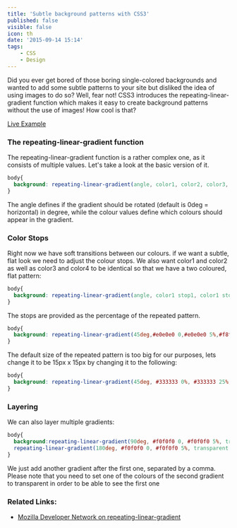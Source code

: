 ```yaml
---
title: 'Subtle background patterns with CSS3'
published: false
visible: false
icon: th
date: '2015-09-14 15:14'
tags:
    - CSS
    - Design
---
```


Did you ever get bored of those boring single-colored backgrounds and wanted to add some subtle patterns to your site but disliked the idea of using images to do so? Well, fear not! CSS3 introduces the repeating-linear-gradient function which makes it easy to create background patterns without the use of images! How cool is that?

[Live Example](http://f-rilling.com/projects/SubtlePatterns/)

### The repeating-linear-gradient function

The repeating-linear-gradient function is a rather complex one, as it consists of multiple values. Let's take a look at the basic version of it.

```css
body{
  background: repeating-linear-gradient(angle, color1, color2, color3, color4);
}
```

The angle defines if the gradient should be rotated (default is 0deg = horizontal) in degree, while the colour values define which colours should appear in the gradient.

### Color Stops

Right now we have soft transitions between our colours. if we want a subtle, flat look we need to adjust the colour stops. We also want color1 and color2 as well as color3 and color4 to be identical so that we have a two coloured, flat pattern:

```css
body{
  background: repeating-linear-gradient(angle, color1 stop1, color1 stop2, color2 stop3, color2 stop4);
}
```

The stops are provided as the percentage of the repeated pattern.

```css
body{
  background: repeating-linear-gradient(45deg,#e0e0e0 0,#e0e0e0 5%,#f8f8f8 0,#f8f8f8 50%) 0/10px 10px;
}
```

The default size of the repeated pattern is too big for our purposes, lets change it to be 15px x 15px by changing it to the following:

```css
body{
  background: repeating-linear-gradient(45deg, #333333 0%, #333333 25%, #444444 0%, #444444 50%) 0 / 15px 15px;
}
```

### Layering

We can also layer multiple gradients:


``` css
body{
  background:repeating-linear-gradient(90deg, #f0f0f0 0, #f0f0f0 5%, transparent 0, transparent 50%) 0 / 15px 15px ,
  repeating-linear-gradient(180deg, #f0f0f0 0, #f0f0f0 5%, transparent 0, transparent 50%) 0 / 15px 15px;
}
```

We just add another gradient after the first one, separated by a comma.  
Please note that you need to set one of the colours of the second gradient to transparent in order to be able to see the first one

### Related Links:

* [Mozilla Developer Network on repeating-linear-gradient](https://developer.mozilla.org/en-US/docs/Web/CSS/repeating-linear-gradient)
